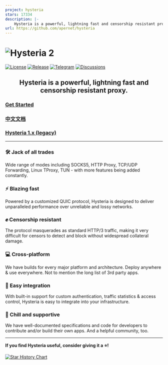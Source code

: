 ```yaml
---
project: hysteria
stars: 17334
description: |-
    Hysteria is a powerful, lightning fast and censorship resistant proxy.
url: https://github.com/apernet/hysteria
---
```


# ![Hysteria 2](logo.svg)

[![License][1]][2] [![Release][3]][4] [![Telegram][5]][6] [![Discussions][7]][8]

[1]: https://img.shields.io/badge/license-MIT-blue
[2]: LICENSE.md
[3]: https://img.shields.io/github/v/release/apernet/hysteria?style=flat-square
[4]: https://github.com/apernet/hysteria/releases
[5]: https://img.shields.io/badge/chat-Telegram-blue?style=flat-square
[6]: https://t.me/hysteria_github
[7]: https://img.shields.io/github/discussions/apernet/hysteria?style=flat-square
[8]: https://github.com/apernet/hysteria/discussions

<h2 style="text-align: center;">Hysteria is a powerful, lightning fast and censorship resistant proxy.</h2>

### [Get Started](https://v2.hysteria.network/)

### [中文文档](https://v2.hysteria.network/zh/)

### [Hysteria 1.x (legacy)](https://v1.hysteria.network/)

---

<div class="feature-grid">
  <div>
    <h3>🛠️ Jack of all trades</h3>
    <p>Wide range of modes including SOCKS5, HTTP Proxy, TCP/UDP Forwarding, Linux TProxy, TUN - with more features being added constantly.</p>
  </div>

  <div>
    <h3>⚡ Blazing fast</h3>
    <p>Powered by a customized QUIC protocol, Hysteria is designed to deliver unparalleled performance over unreliable and lossy networks.</p>
  </div>

  <div>
    <h3>✊ Censorship resistant</h3>
    <p>The protocol masquerades as standard HTTP/3 traffic, making it very difficult for censors to detect and block without widespread collateral damage.</p>
  </div>
  
  <div>
    <h3>💻 Cross-platform</h3>
    <p>We have builds for every major platform and architecture. Deploy anywhere & use everywhere. Not to mention the long list of 3rd party apps.</p>
  </div>

  <div>
    <h3>🔗 Easy integration</h3>
    <p>With built-in support for custom authentication, traffic statistics & access control, Hysteria is easy to integrate into your infrastructure.</p>
  </div>
  
  <div>
    <h3>🤗 Chill and supportive</h3>
    <p>We have well-documented specifications and code for developers to contribute and/or build their own apps. And a helpful community, too.</p>
  </div>
</div>

---

**If you find Hysteria useful, consider giving it a ⭐️!**

[![Star History Chart](https://api.star-history.com/svg?repos=apernet/hysteria&type=Date)](https://star-history.com/#apernet/hysteria&Date)

